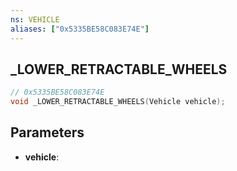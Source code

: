 ```yaml
---
ns: VEHICLE
aliases: ["0x5335BE58C083E74E"]
---
```

## _LOWER_RETRACTABLE_WHEELS

```c
// 0x5335BE58C083E74E
void _LOWER_RETRACTABLE_WHEELS(Vehicle vehicle);
```

## Parameters
* **vehicle**:

